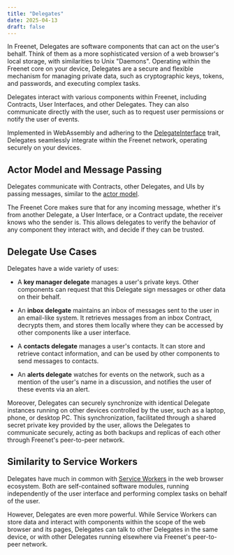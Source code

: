 ```yaml
---
title: "Delegates"
date: 2025-04-13
draft: false
---
```


In Freenet, Delegates are software components that can act on the user's behalf. Think of them as a
more sophisticated version of a web browser's local storage, with similarities to Unix "Daemons".
Operating within the Freenet core on your device, Delegates are a secure and flexible mechanism for
managing private data, such as cryptographic keys, tokens, and passwords, and executing complex
tasks.

Delegates interact with various components within Freenet, including Contracts, User Interfaces, and
other Delegates. They can also communicate directly with the user, such as to request user
permissions or notify the user of events.

Implemented in WebAssembly and adhering to the
[DelegateInterface](https://docs.rs/freenet-stdlib/latest/freenet_stdlib/prelude/trait.DelegateInterface.html)
trait, Delegates seamlessly integrate within the Freenet network, operating securely on your
devices.

## Actor Model and Message Passing

Delegates communicate with Contracts, other Delegates, and UIs by passing messages, similar to the
[actor model](https://en.wikipedia.org/wiki/Actor_model).

The Freenet Core makes sure that for any incoming message, whether it's from another Delegate, a
User Interface, or a Contract update, the receiver knows who the sender is. This allows delegates to
verify the behavior of any component they interact with, and decide if they can be trusted.

## Delegate Use Cases

Delegates have a wide variety of uses:

- A **key manager delegate** manages a user's private keys. Other components can request that this
  Delegate sign messages or other data on their behalf.

- An **inbox delegate** maintains an inbox of messages sent to the user in an email-like system. It
  retrieves messages from an inbox Contract, decrypts them, and stores them locally where they can
  be accessed by other components like a user interface.

- A **contacts delegate** manages a user's contacts. It can store and retrieve contact information,
  and can be used by other components to send messages to contacts.

- An **alerts delegate** watches for events on the network, such as a mention of the user's name in
  a discussion, and notifies the user of these events via an alert.

Moreover, Delegates can securely synchronize with identical Delegate instances running on other
devices controlled by the user, such as a laptop, phone, or desktop PC. This synchronization,
facilitated through a shared secret private key provided by the user, allows the Delegates to
communicate securely, acting as both backups and replicas of each other through Freenet's
peer-to-peer network.

## Similarity to Service Workers

Delegates have much in common with
[Service Workers](https://developer.mozilla.org/en-US/docs/Web/API/Service_Worker_API) in the web
browser ecosystem. Both are self-contained software modules, running independently of the user
interface and performing complex tasks on behalf of the user.

However, Delegates are even more powerful. While Service Workers can store data and interact with
components within the scope of the web browser and its pages, Delegates can talk to other Delegates
in the same device, or with other Delegates running elsewhere via Freenet's peer-to-peer network.
